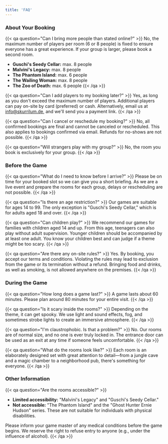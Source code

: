 ```yaml
---
title: 'FAQ'
---
```


### About Your Booking

{{< qa question="Can I bring more people than stated online?" >}}
No, the maximum number of players per room (6 or 8 people) is fixed to ensure everyone has a great experience. If your group is larger, please book a second room.
- **Guschi's Seedy Cellar:** max. 8 people
- **Malvini's Legacy:** max. 8 people
- **The Phantom Island:** max. 6 people
- **The Wailing Woman:** max. 8 people
- **The Zoo of Death:** max. 6 people
{{< /qa >}}

{{< qa question="Can I add players to my booking later?" >}}
Yes, as long as you don't exceed the maximum number of players. Additional players can pay on-site by card (preferred) or cash. Alternatively, email us at info@skurrilum.de, and we'll send you a payment link.
{{< /qa >}}

{{< qa question="Can I cancel or reschedule my booking?" >}}
No, all confirmed bookings are final and cannot be canceled or rescheduled. This also applies to bookings confirmed via email. Refunds for no-shows are not possible.
{{< /qa >}}

{{< qa question="Will strangers play with my group?" >}}
No, the room you book is exclusively for your group.
{{< /qa >}}

### Before the Game

{{< qa question="What do I need to know before I arrive?" >}}
Please be on time for your booked slot so we can give you a short briefing. As we are a live event and prepare the rooms for each group, delays or rescheduling are not possible.
{{< /qa >}}

{{< qa question="Is there an age restriction?" >}}
Our games are suitable for ages 14 to 99. The only exception is "Guschi's Seedy Cellar," which is for adults aged 18 and over.
{{< /qa >}}

{{< qa question="Can children play?" >}}
We recommend our games for families with children aged 14 and up. From this age, teenagers can also play without adult supervision. Younger children should be accompanied by at least one adult. You know your children best and can judge if a theme might be too scary.
{{< /qa >}}

{{< qa question="Are there any on-site rules?" >}}
Yes. By booking, you accept our terms and conditions. Violating the rules may lead to exclusion from the game or its termination without a refund. Bringing food and drinks, as well as smoking, is not allowed anywhere on the premises.
{{< /qa >}}

### During the Game

{{< qa question="How long does a game last?" >}}
A game lasts about 60 minutes. Please plan around 80 minutes for your entire visit.
{{< /qa >}}

{{< qa question="Is it scary inside the rooms?" >}}
Depending on the theme, it can get spooky. We use light and sound effects, fog, and sometimes strobe lights to create an immersive atmosphere.
{{< /qa >}}

{{< qa question="I'm claustrophobic. Is that a problem?" >}}
No. Our rooms are of normal size, and no one is ever truly locked in. The entrance door can be used as an exit at any time if someone feels uncomfortable.
{{< /qa >}}

{{< qa question="What do the rooms look like?" >}}
Each room is an elaborately designed set with great attention to detail—from a jungle cave and a magic chamber to a neighborhood pub, there's something for everyone.
{{< /qa >}}

### Other Information

{{< qa question="Are the rooms accessible?" >}}
- **Limited accessibility:** "Malvini's Legacy" and "Guschi's Seedy Cellar."
- **Not accessible:** "The Phantom Island" and the "Ghost Hunter Ernie Hudson" series. These are not suitable for individuals with physical disabilities.

Please inform your game master of any medical conditions before the game begins. We reserve the right to refuse entry to anyone (e.g., under the influence of alcohol).
{{< /qa >}}

